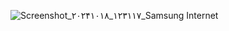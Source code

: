 ![Screenshot_۲۰۲۴۱۰۱۸_۱۲۳۱۱۷_Samsung Internet](https://github.com/user-attachments/assets/b9c6df46-e134-4eca-94fa-f785027f5078)
